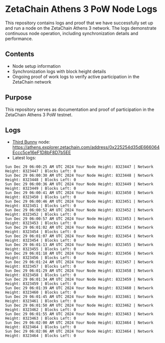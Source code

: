 # ZetaChain Athens 3 PoW Node Logs
This repository contains logs and proof that we have successfully set up and run a node on the ZetaChain Athens 3 network. The logs demonstrate continuous node operation, including synchronization details and performance.

## Contents
- Node setup information
- Synchronization logs with block height details
- Ongoing proof of work logs to verify active participation in the ZetaChain network

## Purpose
This repository serves as documentation and proof of participation in the ZetaChain Athens 3 PoW testnet.

## Logs

- [Third Bunny](https://thirdbunny.xyz/) node: https://athens.explorer.zetachain.com/address/0x225254d35dE666064Eccc5ce16eF1D8bF8D7b5EE
- Latest logs:
```
Sun Dec 29 06:00:25 AM UTC 2024 Your Node Height: 8323447 | Network Height: 8323447 | Blocks Left: 0
Sun Dec 29 06:00:30 AM UTC 2024 Your Node Height: 8323448 | Network Height: 8323448 | Blocks Left: 0
Sun Dec 29 06:00:36 AM UTC 2024 Your Node Height: 8323449 | Network Height: 8323449 | Blocks Left: 0
Sun Dec 29 06:00:41 AM UTC 2024 Your Node Height: 8323450 | Network Height: 8323450 | Blocks Left: 0
Sun Dec 29 06:00:46 AM UTC 2024 Your Node Height: 8323451 | Network Height: 8323451 | Blocks Left: 0
Sun Dec 29 06:00:52 AM UTC 2024 Your Node Height: 8323452 | Network Height: 8323452 | Blocks Left: 0
Sun Dec 29 06:00:57 AM UTC 2024 Your Node Height: 8323453 | Network Height: 8323453 | Blocks Left: 0
Sun Dec 29 06:01:02 AM UTC 2024 Your Node Height: 8323454 | Network Height: 8323454 | Blocks Left: 0
Sun Dec 29 06:01:07 AM UTC 2024 Your Node Height: 8323454 | Network Height: 8323454 | Blocks Left: 0
Sun Dec 29 06:01:13 AM UTC 2024 Your Node Height: 8323455 | Network Height: 8323455 | Blocks Left: 0
Sun Dec 29 06:01:18 AM UTC 2024 Your Node Height: 8323456 | Network Height: 8323456 | Blocks Left: 0
Sun Dec 29 06:01:24 AM UTC 2024 Your Node Height: 8323457 | Network Height: 8323457 | Blocks Left: 0
Sun Dec 29 06:01:29 AM UTC 2024 Your Node Height: 8323458 | Network Height: 8323458 | Blocks Left: 0
Sun Dec 29 06:01:34 AM UTC 2024 Your Node Height: 8323459 | Network Height: 8323459 | Blocks Left: 0
Sun Dec 29 06:01:39 AM UTC 2024 Your Node Height: 8323460 | Network Height: 8323460 | Blocks Left: 0
Sun Dec 29 06:01:45 AM UTC 2024 Your Node Height: 8323461 | Network Height: 8323461 | Blocks Left: 0
Sun Dec 29 06:01:50 AM UTC 2024 Your Node Height: 8323462 | Network Height: 8323462 | Blocks Left: 0
Sun Dec 29 06:01:55 AM UTC 2024 Your Node Height: 8323463 | Network Height: 8323463 | Blocks Left: 0
Sun Dec 29 06:02:00 AM UTC 2024 Your Node Height: 8323464 | Network Height: 8323464 | Blocks Left: 0
Sun Dec 29 06:02:06 AM UTC 2024 Your Node Height: 8323464 | Network Height: 8323464 | Blocks Left: 0
```
